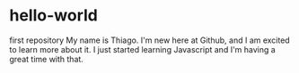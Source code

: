 # hello-world
first repository
My name is Thiago. I'm new here at Github, and I am excited to learn more about it. I just started learning Javascript and I'm having a great time with that.
